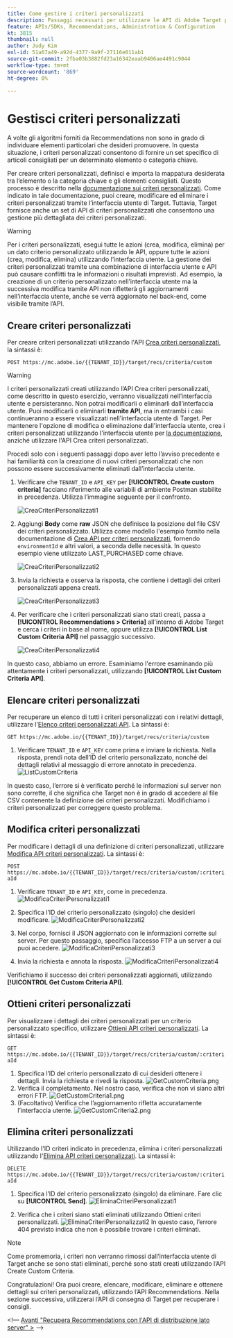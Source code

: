 ```yaml
---
title: Come gestire i criteri personalizzati
description: Passaggi necessari per utilizzare le API di Adobe Target per gestire, creare, elencare, modificare, ottenere ed eliminare i criteri di Adobe Target Recommendations.
feature: APIs/SDKs, Recommendations, Administration & Configuration
kt: 3815
thumbnail: null
author: Judy Kim
exl-id: 51a67a49-a92d-4377-9a9f-27116e011ab1
source-git-commit: 2fba03b3882fd23a16342eaab9406ae4491c9044
workflow-type: tm+mt
source-wordcount: '869'
ht-degree: 0%

---
```


# Gestisci criteri personalizzati

A volte gli algoritmi forniti da Recommendations non sono in grado di individuare elementi particolari che desideri promuovere. In questa situazione, i criteri personalizzati consentono di fornire un set specifico di articoli consigliati per un determinato elemento o categoria chiave.

Per creare criteri personalizzati, definisci e importa la mappatura desiderata tra l’elemento o la categoria chiave e gli elementi consigliati. Questo processo è descritto nella [documentazione sui criteri personalizzati](https://experienceleague.adobe.com/docs/target/using/recommendations/criteria/recommendations-csv.html?lang=it). Come indicato in tale documentazione, puoi creare, modificare ed eliminare i criteri personalizzati tramite l’interfaccia utente di Target. Tuttavia, Target fornisce anche un set di API di criteri personalizzati che consentono una gestione più dettagliata dei criteri personalizzati.

>[!WARNING]
>
>Per i criteri personalizzati, esegui tutte le azioni (crea, modifica, elimina) per un dato criterio personalizzato utilizzando le API, oppure tutte le azioni (crea, modifica, elimina) utilizzando l’interfaccia utente. La gestione dei criteri personalizzati tramite una combinazione di interfaccia utente e API può causare conflitti tra le informazioni o risultati imprevisti. Ad esempio, la creazione di un criterio personalizzato nell’interfaccia utente ma la successiva modifica tramite API non rifletterà gli aggiornamenti nell’interfaccia utente, anche se verrà aggiornato nel back-end, come visibile tramite l’API.

## Creare criteri personalizzati

Per creare criteri personalizzati utilizzando l&#39;API [Crea criteri personalizzati](https://developer.adobe.com/target/administer/recommendations-api/#operation/createCriteriaCustom), la sintassi è:

`POST https://mc.adobe.io/{{TENANT_ID}}/target/recs/criteria/custom`

>[!WARNING]
>
>I criteri personalizzati creati utilizzando l’API Crea criteri personalizzati, come descritto in questo esercizio, verranno visualizzati nell’interfaccia utente e persisteranno. Non potrai modificarli o eliminarli dall’interfaccia utente. Puoi modificarli o eliminarli **tramite API**, ma in entrambi i casi continueranno a essere visualizzati nell&#39;interfaccia utente di Target. Per mantenere l&#39;opzione di modifica o eliminazione dall&#39;interfaccia utente, crea i criteri personalizzati utilizzando l&#39;interfaccia utente per [la documentazione](https://experienceleague.adobe.com/docs/target/using/recommendations/criteria/recommendations-csv.html?lang=it), anziché utilizzare l&#39;API Crea criteri personalizzati.

Procedi solo con i seguenti passaggi dopo aver letto l’avviso precedente e hai familiarità con la creazione di nuovi criteri personalizzati che non possono essere successivamente eliminati dall’interfaccia utente.

1. Verificare che `TENANT_ID` e `API_KEY` per **[!UICONTROL Create custom criteria]** facciano riferimento alle variabili di ambiente Postman stabilite in precedenza. Utilizza l’immagine seguente per il confronto.

   ![CreaCriteriPersonalizzati1](assets/CreateCustomCriteria1.png)

1. Aggiungi **Body** come **raw** JSON che definisce la posizione del file CSV dei criteri personalizzato. Utilizza come modello l&#39;esempio fornito nella documentazione di [Crea API per criteri personalizzati](https://developer.adobe.com/target/administer/recommendations-api/#operation/getAllCriteriaCustom), fornendo `environmentId` e altri valori, a seconda delle necessità. In questo esempio viene utilizzato LAST_PURCHASED come chiave.

   ![CreaCriteriPersonalizzati2](assets/CreateCustomCriteria2.png)

1. Invia la richiesta e osserva la risposta, che contiene i dettagli dei criteri personalizzati appena creati.

   ![CreaCriteriPersonalizzati3](assets/CreateCustomCriteria3.png)

1. Per verificare che i criteri personalizzati siano stati creati, passa a **[!UICONTROL Recommendations > Criteria]** all&#39;interno di Adobe Target e cerca i criteri in base al nome, oppure utilizza **[!UICONTROL List Custom Criteria API]** nel passaggio successivo.

   ![CreaCriteriPersonalizzati4](assets/CreateCustomCriteria4.png)

In questo caso, abbiamo un errore. Esaminiamo l&#39;errore esaminando più attentamente i criteri personalizzati, utilizzando **[!UICONTROL List Custom Criteria API]**.

## Elencare criteri personalizzati

Per recuperare un elenco di tutti i criteri personalizzati con i relativi dettagli, utilizzare l&#39;[Elenco criteri personalizzati API](https://developer.adobe.com/target/administer/recommendations-api/#operation/getAllCriteriaCustom). La sintassi è:

`GET https://mc.adobe.io/{{TENANT_ID}}/target/recs/criteria/custom`

1. Verificare `TENANT_ID` e `API_KEY` come prima e inviare la richiesta. Nella risposta, prendi nota dell’ID del criterio personalizzato, nonché dei dettagli relativi al messaggio di errore annotato in precedenza.
   ![ListCustomCriteria](assets/ListCustomCriteria.png)

In questo caso, l’errore si è verificato perché le informazioni sul server non sono corrette, il che significa che Target non è in grado di accedere al file CSV contenente la definizione dei criteri personalizzati. Modifichiamo i criteri personalizzati per correggere questo problema.

## Modifica criteri personalizzati

Per modificare i dettagli di una definizione di criteri personalizzati, utilizzare [Modifica API criteri personalizzati](https://developer.adobe.com/target/administer/recommendations-api/#operation/updateCriteriaCustom). La sintassi è:

`POST https://mc.adobe.io/{{TENANT_ID}}/target/recs/criteria/custom/:criteriaId`

1. Verificare `TENANT_ID` e `API_KEY`, come in precedenza.
   ![ModificaCriteriPersonalizzati1](assets/EditCustomCriteria1.png)

1. Specifica l’ID del criterio personalizzato (singolo) che desideri modificare.
   ![ModificaCriteriPersonalizzati2](assets/EditCustomCriteria2.png)

1. Nel corpo, fornisci il JSON aggiornato con le informazioni corrette sul server. Per questo passaggio, specifica l’accesso FTP a un server a cui puoi accedere.
   ![ModificaCriteriPersonalizzati3](assets/EditCustomCriteria3.png)

1. Invia la richiesta e annota la risposta.
   ![ModificaCriteriPersonalizzati4](assets/EditCustomCriteria4.png)

Verifichiamo il successo dei criteri personalizzati aggiornati, utilizzando **[!UICONTROL Get Custom Criteria API]**.

## Ottieni criteri personalizzati

Per visualizzare i dettagli dei criteri personalizzati per un criterio personalizzato specifico, utilizzare [Ottieni API criteri personalizzati](https://developer.adobe.com/target/administer/recommendations-api/#operation/getCriteriaCustom). La sintassi è:

`GET https://mc.adobe.io/{{TENANT_ID}}/target/recs/criteria/custom/:criteriaId`

1. Specifica l’ID del criterio personalizzato di cui desideri ottenere i dettagli. Invia la richiesta e rivedi la risposta.
   ![GetCustomCriteria.png](assets/GetCustomCriteria.png)
1. Verifica il completamento. Nel nostro caso, verifica che non vi siano altri errori FTP.
   ![GetCustomCriteria1.png](assets/GetCustomCriteria1.png)
1. (Facoltativo) Verifica che l’aggiornamento rifletta accuratamente l’interfaccia utente.
   ![GetCustomCriteria2.png](assets/GetCustomCriteria2.png)

## Elimina criteri personalizzati

Utilizzando l&#39;ID criteri indicato in precedenza, elimina i criteri personalizzati utilizzando l&#39;[Elimina API criteri personalizzati](https://developer.adobe.com/target/administer/recommendations-api/#operation/deleteCriteriaCustom). La sintassi è:

`DELETE https://mc.adobe.io/{{TENANT_ID}}/target/recs/criteria/custom/:criteriaId`

1. Specifica l’ID del criterio personalizzato (singolo) da eliminare. Fare clic su **[!UICONTROL Send]**.
   ![EliminaCriteriPersonalizzati1](assets/DeleteCustomCriteria1.png)

1. Verifica che i criteri siano stati eliminati utilizzando Ottieni criteri personalizzati.
   ![EliminaCriteriPersonalizzati2](assets/DeleteCustomCriteria2.png)
In questo caso, l’errore 404 previsto indica che non è possibile trovare i criteri eliminati.

>[!NOTE]
>
>Come promemoria, i criteri non verranno rimossi dall’interfaccia utente di Target anche se sono stati eliminati, perché sono stati creati utilizzando l’API Create Custom Criteria.

Congratulazioni! Ora puoi creare, elencare, modificare, eliminare e ottenere dettagli sui criteri personalizzati, utilizzando l’API Recommendations. Nella sezione successiva, utilizzerai l’API di consegna di Target per recuperare i consigli.

&lt;!— [Avanti &quot;Recupera Recommendations con l&#39;API di distribuzione lato server&quot; >](fetch-recs-server-side-delivery-api.md) —>
